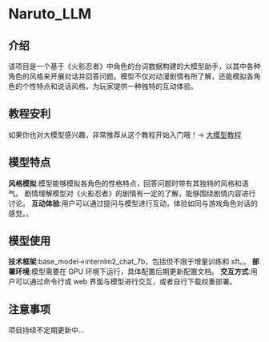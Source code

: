 # Naruto_LLM

## 介绍
该项目是一个基于《火影忍者》中角色的台词数据构建的大模型助手，以其中各种角色的风格来开展对话并回答问题。模型不仅对动漫剧情有所了解，还能模拟各角色的个性特点和说话风格，为玩家提供一种独特的互动体验。

## 教程安利
如果你也对大模型感兴趣，非常推荐从这个教程开始入门哦！-> [大模型教程](https://github.com/InternLM/Tutorial)

## 模型特点
**风格模拟**:模型能够模拟各角色的性格特点，回答问题时带有其独特的风格和语气。
剧情理解模型对《火影忍者》的剧情有一定的了解，能够围绕剧情内容进行讨论。
**互动体验**:用户可以通过提问与模型进行互动，体验如同与游戏角色对话的感觉。。

## 模型使用
**技术框架**:base_model->internlm2_chat_7b，包括但不限于增量训练和 sft。。
**部署环境**:模型需要在 GPU 环境下运行，具体配置后期更新配置文档。
**交互方式**:用户可以通过命令行或 web 界面与模型进行交互，或者自行下载权重部署。

## 注意事项
项目持续不定期更新中...
